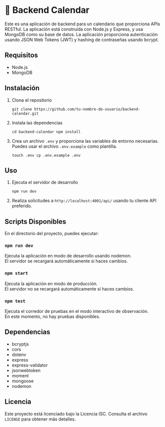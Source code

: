 # 📅 Backend Calendar

Este es una aplicación de backend para un calendario que proporciona APIs RESTful. La aplicación está construida con Node.js y Express, y usa MongoDB como su base de datos. La aplicación proporciona autenticación usando JSON Web Tokens (JWT) y hashing de contraseñas usando bcrypt.

## Requisitos

- Node.js
- MongoDB

## Instalación

1.  Clona el repositorio

    `git clone https://github.com/tu-nombre-de-usuario/backend-calendar.git`

2.  Instala las dependencias

    `cd backend-calendar
npm install`

3.  Crea un archivo `.env` y proporciona las variables de entorno necesarias. Puedes usar el archivo `.env.example` como plantilla.

    `touch .env
cp .env.example .env`

## Uso

1.  Ejecuta el servidor de desarrollo

    `npm run dev`

2.  Realiza solicitudes a `http://localhost:4001/api/` usando tu cliente API preferido.

## Scripts Disponibles

En el directorio del proyecto, puedes ejecutar:

### `npm run dev`

Ejecuta la aplicación en modo de desarrollo usando nodemon.  
El servidor se recargará automáticamente si haces cambios.

### `npm start`

Ejecuta la aplicación en modo de producción.  
El servidor no se recargará automáticamente si haces cambios.

### `npm test`

Ejecuta el corredor de pruebas en el modo interactivo de observación.  
En este momento, no hay pruebas disponibles.

## Dependencias

- bcryptjs
- cors
- dotenv
- express
- express-validator
- jsonwebtoken
- moment
- mongoose
- nodemon

## Licencia

Este proyecto está licenciado bajo la Licencia ISC. Consulta el archivo `LICENSE` para obtener más detalles.

